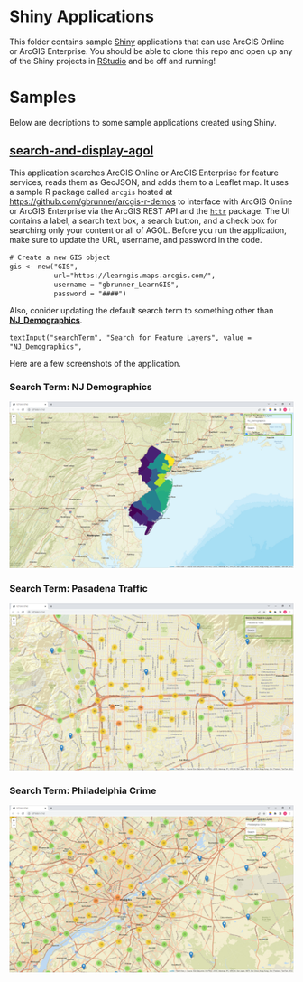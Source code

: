 # Shiny Applications
This folder contains sample [Shiny](https://shiny.rstudio.com/) applications that can use ArcGIS Online or ArcGIS Enterprise. You should be able to clone this repo and open up any of the Shiny projects in [RStudio](https://posit.co/download/rstudio-desktop/) and be off and running!

# Samples
Below are decriptions to some sample applications created using Shiny.

## [search-and-display-agol](https://github.com/gbrunner/R-Bridge-Tutorial-Notebooks/blob/master/shiny/search-and-display-agol)
This application searches ArcGIS Online or ArcGIS Enterprise for feature services, reads them as GeoJSON, and adds them to a Leaflet map. It uses a sample R package called ```arcgis``` hosted at https://github.com/gbrunner/arcgis-r-demos to interface with ArcGIS Online or ArcGIS Enterprise via the ArcGIS REST API and the [```httr```](https://cran.r-project.org/web/packages/httr/index.html) package. The UI contains a label, a search text box, a search button, and a check box for searching only your content or all of AGOL. 
Before you run the application, make sure to update the URL, username, and password in the code. 
```
# Create a new GIS object
gis <- new("GIS",
           url="https://learngis.maps.arcgis.com/",
           username = "gbrunner_LearnGIS",
           password = "####")
```
Also, conider updating the default search term to something other than [**NJ_Demographics**](https://github.com/gbrunner/R-Bridge-Tutorial-Notebooks/blob/master/shiny/search-and-display-agol/app.R#L43).
```
textInput("searchTerm", "Search for Feature Layers", value = "NJ_Demographics",
```
Here are a few screenshots of the application.
### Search Term: NJ Demographics
![](search_display_nj_demographics.png)
### Search Term: Pasadena Traffic
![](search_display_pasadena_traffic.png)
### Search Term: Philadelphia Crime
![](search_display_philly_crime.png)
